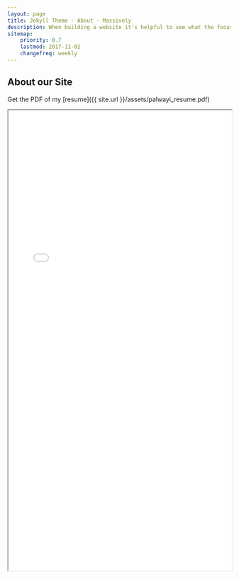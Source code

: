 ```yaml
---
layout: page
title: Jekyll Theme - About - Massively
description: When building a website it's helpful to see what the focus of your site is. This page is an example of how to show a website's focus.
sitemap:
    priority: 0.7
    lastmod: 2017-11-02
    changefreq: weekly
---
```

## About our Site

Get the PDF of my [resume]({{ site.url }}/assets/palwayi_resume.pdf)
<iframe src="{{ site.url }}/assets/palwayi_resume.pdf" width="100%" height="1040"></iframe>
